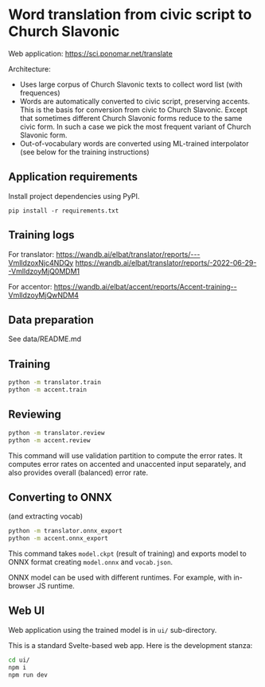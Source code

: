 # Word translation from civic script to Church Slavonic

Web application: https://sci.ponomar.net/translate

Architecture:
* Uses large corpus of Church Slavonic texts to collect word list (with frequences)
* Words are automatically converted to civic script, preserving accents. This is the basis for conversion
  from civic to Church Slavonic. Except that sometimes different Church Slavonic forms reduce to the same
  civic form. In such a case we pick the most frequent variant of Church Slavonic form.
* Out-of-vocabulary words are converted using ML-trained interpolator (see below for the training
  instructions)

## Application requirements
Install project dependencies using PyPI.
```shell
pip install -r requirements.txt
```

## Training logs

For translator:
https://wandb.ai/elbat/translator/reports/---VmlldzoxNjc4NDQy
https://wandb.ai/elbat/translator/reports/-2022-06-29--VmlldzoyMjQ0MDM1


For accentor:
https://wandb.ai/elbat/accent/reports/Accent-training--VmlldzoyMjQwNDM4

## Data preparation

See data/README.md

## Training
```bash
python -m translator.train
python -m accent.train
```

## Reviewing
```bash
python -m translator.review
python -m accent.review
```
This command will use validation partition to compute the error rates. It computes
error rates on accented and unaccented input separately, and also provides overall
(balanced) error rate.

## Converting to ONNX
(and extracting vocab)

```bash
python -m translator.onnx_export
python -m accent.onnx_export
```
This command takes `model.ckpt` (result of training) and exports model to ONNX format
creating `model.onnx` and `vocab.json`.

ONNX model can be used with different runtimes. For example, with in-browser JS runtime.

## Web UI
Web application using the trained model is in `ui/` sub-directory.

This is a standard Svelte-based web app. Here is the development stanza:
```bash
cd ui/
npm i
npm run dev
```
